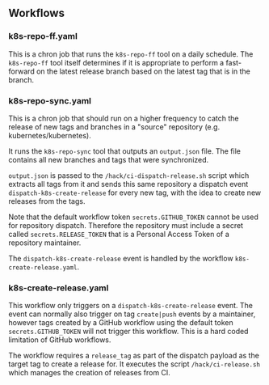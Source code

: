 ## Workflows

### k8s-repo-ff.yaml

This is a chron job that runs the `k8s-repo-ff` tool on a daily schedule.
The `k8s-repo-ff` tool itself determines if it is appropriate to perform
a fast-forward on the latest release branch based on the latest
tag that is in the branch.

### k8s-repo-sync.yaml

This is a chron job that should run on a higher frequency to catch
the release of new tags and branches in a "source" repository
(e.g. kubernetes/kubernetes).

It runs the `k8s-repo-sync` tool that outputs an `output.json` file.
The file contains all new branches and tags that were synchronized.

`output.json` is passed to the `/hack/ci-dispatch-release.sh` script
which extracts all tags from it and sends this same repository a
dispatch event `dispatch-k8s-create-release` for every new tag,
with the idea to create new releases from the tags.

Note that the default workflow token `secrets.GITHUB_TOKEN` cannot
be used for repository dispatch. Therefore the repository must
include a secret called `secrets.RELEASE_TOKEN` that is a Personal
Access Token of a repository maintainer.

The `dispatch-k8s-create-release` event is handled by the workflow
`k8s-create-release.yaml`.

### k8s-create-release.yaml

This workflow only triggers on a `dispatch-k8s-create-release`
event. The event can normally also trigger on tag `create|push` events
by a maintainer, however tags created by a GitHub workflow using the
default token `secrets.GITHUB_TOKEN` will not trigger this workflow.
This is a hard coded limitation of GitHub workflows.

The workflow requires a `release_tag` as part of the dispatch payload
as the target tag to create a release for. It executes the script
`/hack/ci-release.sh` which manages the creation of releases from CI.
